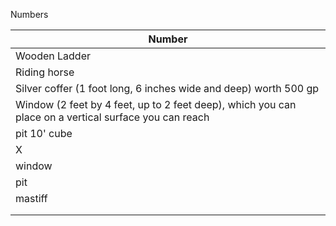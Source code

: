 Numbers

| Number                    |
| ------------------------- |
| Wooden Ladder             |
| Riding horse              |
|Silver coffer (1 foot long, 6 inches wide and deep) worth 500 gp |
| Window (2 feet by 4 feet, up to 2 feet deep), which you can place on a vertical surface you can reach      |
| pit 10' cube              |
| X                    |
| window                    |
| pit                       |
| mastiff                   |
|                           |
|                           | 



